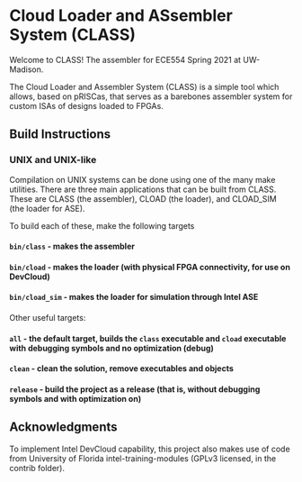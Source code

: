 # Cloud Loader and ASsembler System (CLASS)
Welcome to CLASS! The assembler for ECE554 Spring 2021 at UW-Madison.

The Cloud Loader and Assembler System (CLASS) is a simple tool which allows, based on pRISCas,
that serves as a barebones assembler system for custom ISAs of designs loaded to FPGAs.

## Build Instructions
### UNIX and UNIX-like
Compilation on UNIX systems can be done using one of the many make utilities. There are three main applications that can be built from CLASS. These are CLASS (the assembler),
CLOAD (the loader), and CLOAD\_SIM (the loader for ASE).

To build each of these, make the following targets

#### `bin/class` - makes the assembler
#### `bin/cload` - makes the loader (with physical FPGA connectivity, for use on DevCloud)
#### `bin/cload_sim` - makes  the loader for simulation through Intel ASE

#### 
Other useful targets:
#### `all` - the default target, builds the `class` executable and `cload` executable with debugging symbols and no optimization (debug)
#### `clean` - clean the solution, remove executables and objects
#### `release` - build the project as a release (that is, without debugging symbols and with optimization on)

## Acknowledgments
To implement Intel DevCloud capability, this project also makes use of code from University of Florida intel-training-modules (GPLv3 licensed, in the contrib folder).

